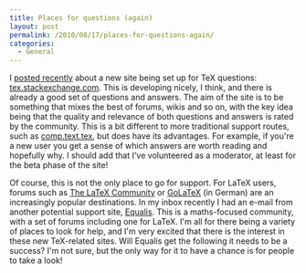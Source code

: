 ```yaml
---
title: Places for questions (again)
layout: post
permalink: /2010/08/17/places-for-questions-again/
categories:
  - General
---
```

I [posted recently](/2010/08/02/a-new-place-for-tex-questions/) about a new site being set up for TeX questions: [tex.stackexchange.com](https://tex.stackexchange.com). This is developing nicely, I think, and there is already a good set of questions and answers. The aim of the site is to be something that mixes the best of forums, wikis and so on, with the key idea being that the quality and relevance of both questions and answers is rated by the community. This is a bit different to more traditional support routes, such as [comp.text.tex](http://groups.google.com/group/comp.text.tex/topics), but does have its advantages. For example, if you're a new user you get a sense of which answers are worth reading and hopefully why. I should add that I've volunteered as a moderator, at least for the beta phase of the site!

Of course, this is not the only place to go for support. For LaTeX users, forums such as [The LaTeX Community](http://www.latex.org/forum/) or [GoLaTeX](http://www.golatex.de/) (in German) are an increasingly popular destinations. In my inbox recently I had an e-mail from another potential support site, [Equalis](http://www.equalis.com/). This is a maths-focused community, with a set of forums including one for LaTeX. I'm all for there being a variety of places to look for help, and I'm very excited that there is the interest in these new TeX-related sites. Will Equalis get the following it needs to be a success? I'm not sure, but the only way for it to have a chance is for people to take a look!

